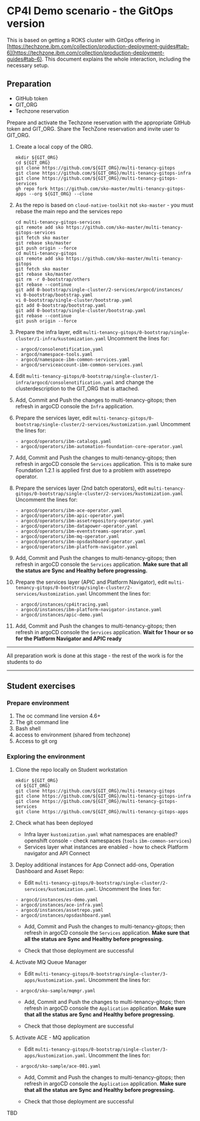 # CP4I Demo scenario - the GitOps version

This is based on getting a ROKS cluster with GitOps offering in [https://techzone.ibm.com/collection/production-deployment-guides#tab-6](https://techzone.ibm.com/collection/production-deployment-guides#tab-6). This document explains the whole interaction, including the necessary setup.

## Preparation

- GitHub token
- GIT_ORG
- Techzone reservation

Prepare and activate the Techzone reservation with the appropriate GitHub token and GIT_ORG. Share the TechZone reservation and invite user to GIT_ORG.

1. Create a local copy of the ORG.

    ```
    mkdir ${GIT_ORG}
    cd ${GIT_ORG}
    git clone https://github.com/${GIT_ORG}/multi-tenancy-gitops
    git clone https://github.com/${GIT_ORG}/multi-tenancy-gitops-infra
    git clone https://github.com/${GIT_ORG}/multi-tenancy-gitops-services
    gh repo fork https://github.com/sko-master/multi-tenancy-gitops-apps --org ${GIT_ORG} --clone
    ```

2. As the repo is based on `cloud-native-toolkit` not `sko-master` - you must rebase the main repo and the services repo

    ```
    cd multi-tenancy-gitops-services
    git remote add sko https://github.com/sko-master/multi-tenancy-gitops-services
    git fetch sko master
    git rebase sko/master
    git push origin --force
    cd multi-tenancy-gitops
    git remote add sko https://github.com/sko-master/multi-tenancy-gitops
    git fetch sko master
    git rebase sko/master
    git rm -r 0-bootstrap/others
    git rebase --continue
    git add 0-bootstrap/single-cluster/2-services/argocd/instances/
    vi 0-bootstrap/bootstrap.yaml                       
    vi 0-bootstrap/single-cluster/bootstrap.yaml 
    git add 0-bootstrap/bootstrap.yaml
    git add 0-bootstrap/single-cluster/bootstrap.yaml
    git rebase --continue
    git push origin --force
    ```

3. Prepare the infra layer, edit `multi-tenancy-gitops/0-bootstrap/single-cluster/1-infra/kustomization.yaml`
    Uncomment the lines for:

    ```
    - argocd/consolenotification.yaml
    - argocd/namespace-tools.yaml
    - argocd/namespace-ibm-common-services.yaml
    - argocd/serviceaccount-ibm-common-services.yaml
    ```

4. Edit `multi-tenancy-gitops/0-bootstrap/single-cluster/1-infra/argocd/consolenotification.yaml` and change the clusterdescription to the GIT_ORG that is attached.

5. Add, Commit and Push the changes to multi-tenancy-gitops; then refresh in argoCD console the `Infra` application.

3. Prepare the services layer, edit `multi-tenancy-gitops/0-bootstrap/single-cluster/2-services/kustomization.yaml`
    Uncomment the lines for:

    ```
    - argocd/operators/ibm-catalogs.yaml
    - argocd/operators/ibm-automation-foundation-core-operator.yaml
    ```

5. Add, Commit and Push the changes to multi-tenancy-gitops; then refresh in argoCD console the `Services` application. This is to make sure Foundation 1.2.1 is applied first due to a problem with assetrepo operator.

3. Prepare the services layer (2nd batch operators), edit `multi-tenancy-gitops/0-bootstrap/single-cluster/2-services/kustomization.yaml`
    Uncomment the lines for:

    ```
    - argocd/operators/ibm-ace-operator.yaml
    - argocd/operators/ibm-apic-operator.yaml
    - argocd/operators/ibm-assetrepository-operator.yaml
    - argocd/operators/ibm-datapower-operator.yaml
    - argocd/operators/ibm-eventstreams-operator.yaml
    - argocd/operators/ibm-mq-operator.yaml
    - argocd/operators/ibm-opsdashboard-operator.yaml
    - argocd/operators/ibm-platform-navigator.yaml
    ```
5. Add, Commit and Push the changes to multi-tenancy-gitops; then refresh in argoCD console the `Services` application. **Make sure that all the status are Sync and Healthy before progressing.**

3. Prepare the services layer (APIC and Platform Navigator), edit `multi-tenancy-gitops/0-bootstrap/single-cluster/2-services/kustomization.yaml`
    Uncomment the lines for:

    ```
    - argocd/instances/cp4itracing.yaml
    - argocd/instances/ibm-platform-navigator-instance.yaml
    - argocd/instances/apic-demo.yaml
    ```

5. Add, Commit and Push the changes to multi-tenancy-gitops; then refresh in argoCD console the `Services` application. **Wait for 1 hour or so for the Platform Navigator and APIC ready**

---

All preparation work is done at this stage - the rest of the work is for the students to do

---

## Student exercises


### Prepare environment

1. The oc command line version 4.6+
2. The git command line
3. Bash shell 
4. access to environment (shared from techzone)
5. Access to git org

### Exploring the environment

1. Clone the repo locally on Student workstation

    ```
    mkdir ${GIT_ORG}
    cd ${GIT_ORG}
    git clone https://github.com/${GIT_ORG}/multi-tenancy-gitops
    git clone https://github.com/${GIT_ORG}/multi-tenancy-gitops-infra
    git clone https://github.com/${GIT_ORG}/multi-tenancy-gitops-services
    git clone https://github.com/${GIT_ORG}/multi-tenancy-gitops-apps
    ```

2. Check what has been deployed 

    - Infra layer `kustomization.yaml` what namespaces are enabled? openshift console - check namespaces (`tools` `ibm-common-services`)
    - Services layer what instances are enabled - how to check Platform navigator and API Connect

3. Deploy additional instances for App Connect add-ons, Operation Dashboard and Asset Repo:

    - Edit `multi-tenancy-gitops/0-bootstrap/single-cluster/2-services/kustomization.yaml`. Uncomment the lines for:

    ```
    - argocd/instances/es-demo.yaml
    - argocd/instances/ace-infra.yaml
    - argocd/instances/assetrepo.yaml
    - argocd/instances/opsdashboard.yaml
    ```

    - Add, Commit and Push the changes to multi-tenancy-gitops; then refresh in argoCD console the `Services` application. **Make sure that all the status are Sync and Healthy before progressing.**

    - Check that those deployment are successful 

4. Activate MQ Queue Manager

    - Edit `multi-tenancy-gitops/0-bootstrap/single-cluster/3-apps/kustomization.yaml`. Uncomment the lines for:

    ```
    - argocd/sko-sample/mqmgr.yaml
    ```

    - Add, Commit and Push the changes to multi-tenancy-gitops; then refresh in argoCD console the `Application` application. **Make sure that all the status are Sync and Healthy before progressing.**

    - Check that those deployment are successful 

5. Activate ACE - MQ application

    - Edit `multi-tenancy-gitops/0-bootstrap/single-cluster/3-apps/kustomization.yaml`. Uncomment the lines for:

    ```
    - argocd/sko-sample/ace-001.yaml
    ```

    - Add, Commit and Push the changes to multi-tenancy-gitops; then refresh in argoCD console the `Application` application. **Make sure that all the status are Sync and Healthy before progressing.**

    - Check that those deployment are successful 

TBD